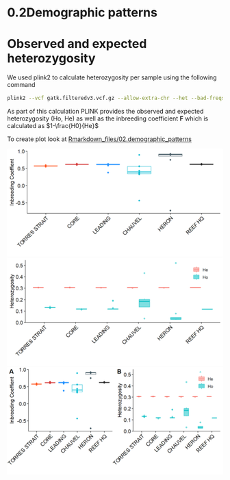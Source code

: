 0.2Demographic patterns
================

# Observed and expected heterozygosity

We used plink2 to calculate heterozygosity per sample using the
following command

``` bash
plink2 --vcf gatk.filteredv3.vcf.gz --allow-extra-chr --het --bad-freqs
```

As part of this calculation PLINK provides the observed and expected
heterozygosity (Ho, He) as well as the inbreeding coefficient **F**
which is calculated as $1-\frac{H0}{He}$

To create plot look at [Rmarkdown_files/02.demographic_patterns](https://github.com/schmidte10/apoly_pop_gen/blob/main/Rmarkdown_files/02.demographic_patterns.Rmd)

<img src="02.demographic_patterns/figure-gfm/unnamed-chunk-4-1.png" width="672" /><img src="02.demographic_patterns/figure-gfm/unnamed-chunk-4-2.png" width="672" /><img src="02.demographic_patterns/figure-gfm/unnamed-chunk-4-3.png" width="672" />

